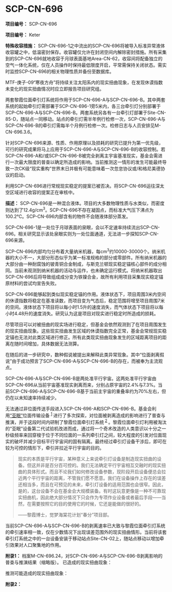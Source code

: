 # SCP-CN-696

**项目编号：** SCP-CN-696

**项目编号：** Keter

**特殊收容措施：** SCP-CN-696-1之中流出的SCP-CN-696将被导入标准异常液体收容罐之中，低温密封保存。收容罐仅允许在封闭空间内解除密封措施。所有采集到的SCP-CN-696就地收容于月球表面基地Area-CN-62，收容间将配备独立的空气一体化系统，仅在人员操作时保持最低限度开启，平常需保持关闭状态。需实时监控SCP-CN-696的相关物理性质并备份至数据库。

MTF-庚子-09“寒夜方舟”将持续关注太阳系内的现实扭曲现象，在发现休谟指数未变化的现实扭曲情况时应立即报告项目研究组。

两套黎霞位面牵引灯系统将作用于SCP-CN-696-A与SCP-CN-696-B。其中两套系统的起始牵引灯需部署于SCP-CN-696-1旁5米内，各三台牵引灯分别部署于SCP-CN-696-A与SCP-CN-696-B。两套系统另各有一台牵引灯部署于Site-CN-85-D，随站点一同移动。站点的牵引灯需半年例行检修一次，SCP-CN-696-A与SCP-CN-696-B的牵引灯需每半个月例行检修一次。检修日志与人员安排见M-CN-696.3.6。

针对SCP-CN-696来源、性质、作用原理以及损耗的研究已提升为第一优先级，可行的研究成果将马上应用于SCP-CN-696-A与SCP-CN-696-B的收容控制。若SCP-CN-696-A和/或SCP-CN-696-B被完全剥离主宇宙基准现实，基金会需进行一次最大限度的普查以确定所造成的影响。当前推测这一情形的发生可能最终导致一次CK级“现实重构”世界末日并极有可能意味着一次忽怠协议或/和格尼美德协议的启动。

利用SCP-CN-696进行常规现实稳定的提案已被否决。将SCP-CN-696运往深太空区域进行收容的提案正在审核中。

**描述：** SCP-CN-696是一种混合液体。项目的大多数物理性质与水类似，而密度则达到了12.4g/cm<sup>3</sup>。SCP-CN-696不存在凝固点，而标准大气压下沸点为100.2℃。SCP-CN-696内部含有的物件不会随液体部分蒸发。

SCP-CN-696-1是一处位于月球表面的泉眼，会以不定速率持续流出SCP-CN-696。相关研究显示该处泉眼实则为一处位面通道，无法进一步探知SCP-CN-696来源。

SCP-CN-696内部均匀分布着大量纳米机器，每cm<sup>3</sup>约10000-30000个。纳米机器的大小不一，大部分形态似乎为某一标准规格的部分或零部件。所有纳米机器的大部分由一种耐腐蚀的铍青铜合金制成，与斯克兰顿现实稳定锚核心部件的成分相同。当前未观测到纳米机器的活动与运作，也未确定运行模式。将纳米机器取出SCP-CN-696后将导致组成成分变为铁镍合金，故所有利用项目采集现实稳定锚原材料的尝试均宣告失败。

SCP-CN-696能够起到类似现实稳定锚的作用。液体状态下，项目周围3米内空间的休谟指数将稳定在基准读数，而项目变为气态后，稳定范围将增至项目周围7米的空间。液体状态下项目将以每小时1.5升的速度消失，而气体状态下项目将以每小时4.48升的速度消失。研究认为这是项目对现实进行稳定时所造成的损耗。

尽管项目可以对被扭曲的现实场进行稳定，但基金会依然观测到了在项目周围发生的现实扭曲现象。这些现实扭曲发生区域的休谟指数完全正常，基金会常规现实稳定锚也无法对此类区域进行修正。所有此类现实扭曲现象发生的区域距离项目的距离在随时间增加，具体数据无法测算。

在随后的进一步研究中，数种假说被提出来解释此类异常现象。其中“位面剥离假说”由于成功预言了SCP-CN-696-A与SCP-CN-696-B的存在，而被奉为主流观点。

SCP-CN-696-A与SCP-CN-696-B是两处准平行宇宙。这两处准平行宇宙由SCP-CN-696从当前宇宙基准现实剥离而来，分别占原宇宙的2.4%与7.3%。当前SCP-CN-696-A与SCP-CN-696-B基于当前主宇宙的重叠率约为70%左右，但仍在以未知速率持续减少。

无法通过非位面传送手段进入SCP-CN-696-A和SCP-CN-696-B。基金会利用[“亚眠”](//scp-wiki-cn.wikidot.com/a-long-dream-in-another-plane)位面传输设备<sup class='footnoteref'>
 <a shape='rect' class='footnoteref' id='footnoteref-1' href='javascript:;' onclick='WIKIDOT.page.utils.scrollToReference(&apos;footnote-1&apos;)'>1</a>
</sup>进行了多次探索，对位面被剥离造成的影响进行了普查与推演，并于这段时间内研制了黎霞位面牵引灯系统<sup class='footnoteref'>
 <a shape='rect' class='footnoteref' id='footnoteref-2' href='javascript:;' onclick='WIKIDOT.page.utils.scrollToReference(&apos;footnote-2&apos;)'>2</a>
</sup>。黎霞位面牵引灯利用被淘汰的“亚眠”设备第二代试验机改进而成，通过将一个奇术改造的人类意识以十分之一秒级频率来回穿梭于位于不同位面的一系列牵引灯之间，较大程度的引发对位面现实的破坏并减少目标平行宇宙间的固有隔离。最终经过牵引灯设备干涉后，即可在较为可控的情形下，牵引并拉近平行宇宙的目的。


> 现实的本质是平行宇宙，某种意义上来说牵引灯设备是制造现实扭曲的设备。但这并非是百分百可控的。我们无法确定平行宇宙相互交融时的现实扭曲的具体形式。而且不论我们如何修改设备参数，现阶段开启设备便总会拉近两个平行宇宙的距离，不管我们愿不愿意。我们在设备操作上存在的误差还相当多，而且在可预见的未来，牵引灯设备的适用范围也会很窄。因此，是的，这台设备不会在基金会大规模装备。有时这玩意更像是一种不可靠现实扭曲机，因此绝大部分情况下只会作为专项作业设备或者最后手段——当然，在需要按照它的目的使用它的时候，它还是能做的很好的。
> 
> ——黎霞博士，觉梦海棠花计划“春分”项目部。
> 

当前SCP-CN-696-A与SCP-CN-696-B的剥离速率已大致与黎霞位面牵引灯系统的牵引速率相一致，仅在少数情况下出现误差范围外的现实扭曲情形。当前将该套牵引灯系统之中的一台设备安装于移动站点Site-CN-02上，随站点移动以增加牵引效果对人口聚集地的作用。

**附录1：** 档案M-CN-696.24，对SCP-CN-696-A与SCP-CN-696-B剥离影响的普查与推演结果（缩略版）。
已造成的现实扭曲现象：



推测可能造成的现实扭曲现象：



**附录2：** 




